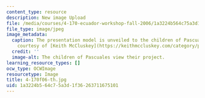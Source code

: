 ```yaml
---
content_type: resource
description: New image Upload
file: /media/courses/4-170-ecuador-workshop-fall-2006/1a3224b564c75a3d1f36263711675101_4-170f06-th.jpg
file_type: image/jpeg
image_metadata:
  caption: The presentation model is unveiled to the children of Pascuales. (Image
    courtesy of [Keith McCluskey](https://keithmccluskey.com/category/photography/).)
  credit: ''
  image-alt: The children of Pascuales view their project.
learning_resource_types: []
ocw_type: OCWImage
resourcetype: Image
title: 4-170f06-th.jpg
uid: 1a3224b5-64c7-5a3d-1f36-263711675101
---
```

